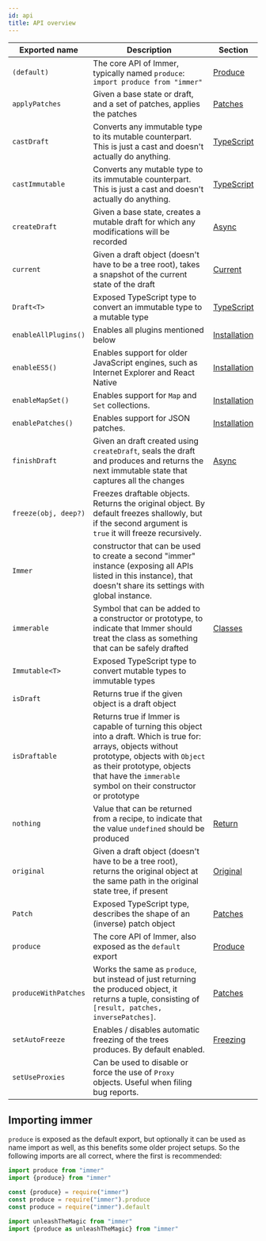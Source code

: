 ```yaml
---
id: api
title: API overview
---
```


<center>
<div data-ea-publisher="immerjs" data-ea-type="image" class="horizontal bordered"></div>
</center>

| Exported name | Description | Section |
| --- | --- | --- |
| `(default)` | The core API of Immer, typically named `produce`: `import produce from "immer"` | [Produce](produce.md) |
| `applyPatches` | Given a base state or draft, and a set of patches, applies the patches | [Patches](patches.md) |
| `castDraft` | Converts any immutable type to its mutable counterpart. This is just a cast and doesn't actually do anything. | [TypeScript](typescript.md) |
| `castImmutable` | Converts any mutable type to its immutable counterpart. This is just a cast and doesn't actually do anything. | [TypeScript](typescript.md) |
| `createDraft` | Given a base state, creates a mutable draft for which any modifications will be recorded | [Async](async.md) |
| `current` | Given a draft object (doesn't have to be a tree root), takes a snapshot of the current state of the draft | [Current](current.md) |
| `Draft<T>` | Exposed TypeScript type to convert an immutable type to a mutable type | [TypeScript](typescript.md) |
| `enableAllPlugins()` | Enables all plugins mentioned below | [Installation](installation#pick-your-immer-version) |
| `enableES5()` | Enables support for older JavaScript engines, such as Internet Explorer and React Native | [Installation](installation#pick-your-immer-version) |
| `enableMapSet()` | Enables support for `Map` and `Set` collections. | [Installation](installation#pick-your-immer-version) |
| `enablePatches()` | Enables support for JSON patches. | [Installation](installation#pick-your-immer-version) |
| `finishDraft` | Given an draft created using `createDraft`, seals the draft and produces and returns the next immutable state that captures all the changes | [Async](async.md) |
| `freeze(obj, deep?)` | Freezes draftable objects. Returns the original object. By default freezes shallowly, but if the second argument is `true` it will freeze recursively. |
| `Immer` | constructor that can be used to create a second "immer" instance (exposing all APIs listed in this instance), that doesn't share its settings with global instance. |
| `immerable` | Symbol that can be added to a constructor or prototype, to indicate that Immer should treat the class as something that can be safely drafted | [Classes](complex-objects.md) |
| `Immutable<T>` | Exposed TypeScript type to convert mutable types to immutable types |  |
| `isDraft` | Returns true if the given object is a draft object |  |
| `isDraftable` | Returns true if Immer is capable of turning this object into a draft. Which is true for: arrays, objects without prototype, objects with `Object` as their prototype, objects that have the `immerable` symbol on their constructor or prototype |  |
| `nothing` | Value that can be returned from a recipe, to indicate that the value `undefined` should be produced | [Return](return.md) |
| `original` | Given a draft object (doesn't have to be a tree root), returns the original object at the same path in the original state tree, if present | [Original](original.md) |
| `Patch` | Exposed TypeScript type, describes the shape of an (inverse) patch object | [Patches](patches.md) |
| `produce` | The core API of Immer, also exposed as the `default` export | [Produce](produce.md) |
| `produceWithPatches` | Works the same as `produce`, but instead of just returning the produced object, it returns a tuple, consisting of `[result, patches, inversePatches]`. | [Patches](patches.md) |
| `setAutoFreeze` | Enables / disables automatic freezing of the trees produces. By default enabled. | [Freezing](freezing.md) |
| `setUseProxies` | Can be used to disable or force the use of `Proxy` objects. Useful when filing bug reports. |  |

## Importing immer

`produce` is exposed as the default export, but optionally it can be used as name import as well, as this benefits some older project setups. So the following imports are all correct, where the first is recommended:

```javascript
import produce from "immer"
import {produce} from "immer"

const {produce} = require("immer")
const produce = require("immer").produce
const produce = require("immer").default

import unleashTheMagic from "immer"
import {produce as unleashTheMagic} from "immer"
```
